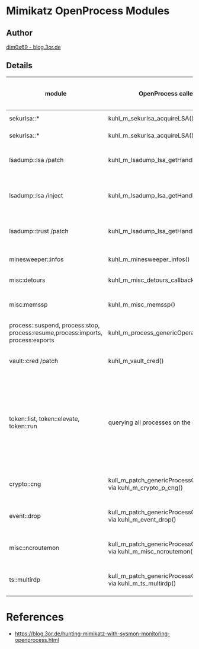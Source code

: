 # Mimikatz OpenProcess Modules

## Author

[dim0x69 - blog.3or.de](https://blog.3or.de/hunting-mimikatz-with-sysmon-monitoring-openprocess.html)

## Details

| module | OpenProcess caller function | destination process / destination service | ACCESS\_MASK | ACCESS\_MASK translated | comment |
|---------|---------|---------|---------|---------|---------|
| sekurlsa::* | kuhl\_m\_sekurlsa\_acquireLSA() | lsass.exe | PROCESS\_VM\_READ \| PROCESS\_QUERY\_INFORMATION | 0x1410 | for Windows Version < 5 |
| sekurlsa::* | kuhl\_m\_sekurlsa\_acquireLSA() | lsass.exe | PROCESS\_VM\_READ \| PROCESS\_QUERY\_LIMITED\_INFORMATION | 0x1010 | for Windows Version >= 6 |
| lsadump::lsa /patch | kuhl\_m\_lsadump\_lsa\_getHandle() | SamSs | PROCESS\_VM\_READ \| PROCESS\_VM_WRITE \| PROCESS\_VM\_OPERATION \| PROCESS\_QUERY\_INFORMATION | 0x1438 |
| lsadump::lsa /inject | kuhl\_m\_lsadump\_lsa\_getHandle() | SamSs | PROCESS\_VM\_READ \| PROCESS\_VM\_WRITE  \| PROCESS\_VM\_OPERATION \| PROCESS\_QUERY\_INFORMATION \| PROCESS\_CREATE\_THREAD | 0x143a |
| lsadump::trust /patch | kuhl_m_lsadump_lsa_getHandle() | SamSs | PROCESS_VM_READ \| PROCESS\_VM\_WRITE \| PROCESS\_VM\_OPERATION \| PROCESS\_QUERY\_INFORMATION| 0x1438 |
| minesweeper::infos | kuhl\_m\_minesweeper\_infos() | minesweeper.exe | PROCESS\_VM\_READ \| PROCESS\_VM\_OPERATION \| PROCESS\_QUERY\_INFORMATION | 0x1418 |
| misc:detours | kuhl\_m\_misc\_detours\_callback\_process() | * |GENERIC\_READ | |omitted because of the very generic ACCESS_MASK |
| misc:memssp |  kuhl\_m\_misc\_memssp() | lsass.exe | PROCESS\_VM\_READ \| PROCESS\_VM\_WRITE \| PROCESS\_VM\_OPERATION \| PROCESS\_QUERY\_INFORMATION | 0x1438 |
| process::suspend, process:stop, process:resume,process:imports, process:exports |kuhl\_m\_process\_genericOperation()|||| omitted because of the very generic ACCESS_MASKs|
| vault::cred /patch|  kuhl\_m\_vault\_cred() | SamSs | PROCESS\_VM\_READ \| PROCESS\_VM\_WRITE \| PROCESS\_VM\_OPERATION \| PROCESS\_QUERY\_INFORMATION | 0x1438 | |
| token::list, token::elevate, token::run | querying all processes on the system |*||first 0x1400 then 0x40| all three commands result in a call to kull\_m\_token\_getTokens() which first iterates over **all** processes and threads with OpenProcess(PROCESS\_QUERY\_INFORMATION (0x1400)) (kull\_m\_token\_getTokens\_process\_callback()) and then again to get the tokens OpenProcess(PROCESS\_DUP\_HANDLE (0x40)) (in kull\_m\_handle\_getHandlesOfType_callback()) to duplicate the Tokens. This results in many thousand (!) Events with ID 10 (!)|
| crypto::cng | kull\_m\_patch\_genericProcessOrServiceFromBuild() via  kuhl\_m\_crypto\_p\_cng() |KeyIso | PROCESS\_VM\_READ \| PROCESS\_VM\_WRITE \| PROCESS\_VM\_OPERATION \| PROCESS\_QUERY\_INFORMATION | 0x1438 | |
| event::drop | kull\_m\_patch\_genericProcessOrServiceFromBuild() via  kuhl\_m\_event\_drop() | EventLog | PROCESS\_VM\_READ \| PROCESS\_VM\_WRITE \| PROCESS\_VM\_OPERATION \| PROCESS\_QUERY\_INFORMATION | 0x1438 | ** this event does not get logged! :O mimikatz seems to be fast enough to apply the patch before the event gets logged!**|
| misc::ncroutemon | kull\_m\_patch\_genericProcessOrServiceFromBuild() via  kuhl\_m\_misc\_ncroutemon() | dsNcService| PROCESS\_VM\_READ \| PROCESS\_VM\_WRITE \| PROCESS\_VM\_OPERATION \| PROCESS\_QUERY\_INFORMATION | 0x1438 | |
| ts::multirdp| kull\_m\_patch\_genericProcessOrServiceFromBuild() via  kuhl\_m\_ts\_multirdp() | TermService | PROCESS\_VM\_READ \| PROCESS\_VM\_WRITE \| PROCESS\_VM\_OPERATION \| PROCESS\_QUERY\_INFORMATION | 0x1438 |

# References

* https://blog.3or.de/hunting-mimikatz-with-sysmon-monitoring-openprocess.html